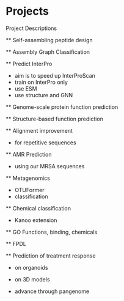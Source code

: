 # Projects
Project Descriptions

** Self-assembling peptide design

** Assembly Graph Classification


** Predict InterPro
- aim is to speed up InterProScan
- train on InterPro only
- use ESM
- use structure and GNN



** Genome-scale protein function prediction


** Structure-based function prediction

** Alignment improvement
- for repetitive sequences


** AMR Prediction
- using our MRSA sequences


** Metagenomics
- OTUFormer
- classification


** Chemical classification
- Kanoo extension


** GO Functions, binding, chemicals

** FPDL

** Prediction of treatment response
- on organoids
- on 3D models

- advance through pangenome

